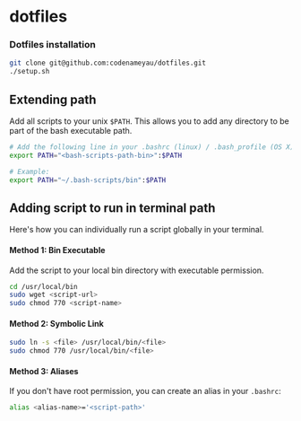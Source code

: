 # dotfiles


### Dotfiles installation

```bash
git clone git@github.com:codenameyau/dotfiles.git
./setup.sh
```

## Extending path

Add all scripts to your unix `$PATH`. This allows you to add any directory
to be part of the bash executable path.

```bash
# Add the following line in your .bashrc (linux) / .bash_profile (OS X)
export PATH="<bash-scripts-path-bin>":$PATH

# Example:
export PATH="~/.bash-scripts/bin":$PATH
```


## Adding script to run in terminal path

Here's how you can individually run a script globally in your terminal.

#### Method 1: Bin Executable
Add the script to your local bin directory with executable permission.

```bash
cd /usr/local/bin
sudo wget <script-url>
sudo chmod 770 <script-name>
```

#### Method 2: Symbolic Link

```bash
sudo ln -s <file> /usr/local/bin/<file>
sudo chmod 770 /usr/local/bin/<file>
```

#### Method 3: Aliases
If you don't have root permission, you can create an alias in your `.bashrc`:

```bash
alias <alias-name>='<script-path>'
```
